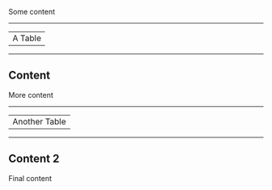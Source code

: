 Some content

---

<table>
<tr><td>A Table</td></tr>
</table>

---

## Content ##
More content

---

<table>
<tr><td>Another Table</td></tr>
</table>

---

## Content 2 ##
Final content